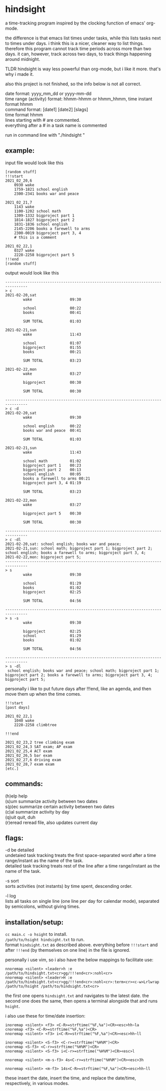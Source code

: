 # hindsight
a time-tracking program inspired by the clocking function of emacs' org-mode.

the difference is that emacs list times under tasks, while this lists tasks next to times under days.
i think this is a nicer, cleaner way to list things.
therefore this program cannot track time periods across more than two days.
it can, however, track across two days, to track things happening around midnight.

TLDR hindsight is way less powerful than org-mode, but i like it more.
that's why i made it.

also this project is not finished, so the info below is not all correct.

date format: yyyy\_mm\_dd or yyyy-mm-dd  
time range (activity) format: hhmm-hhmm or hhmm\_hhmm, time instant format hhmm  
command format: <mode> \[date1\] \[date2\] \[slags\]  
time format hhmm  
lines starting with # are commented.  
everything after a # in a task name is commented

run in command line with "./hindsight <filename>"

## example:
input file would look like this
```
[random stuff]
!!!start
2021_02_20,6
    0930 wake
    1759-1821 school english
    2300-2341 books war and peace
    
2021_02_21,7
    1143 wake
    1100-1202 school math
    1309-1332 bigproject part 1
    1814-1827 bigproject part 2
    1831-1836 school english
    2145-2206 books a farewell to arms
    2300-0019 bigproject part 3, 4
    # this is a comment

2021_02_22,1
    0327 wake
    2228-2258 bigproject part 5
!!!end
[random stuff]
```

output would look like this
```
--------------------------------------------------------------------------------
> c
2021-02-20,sat
        wake                 09:30

        school               00:22
        books                00:41

        SUM TOTAL            01:03

2021-02-21,sun
        wake                 11:43

        school               01:07
        bigproject           01:55
        books                00:21

        SUM TOTAL            03:23

2021-02-22,mon
        wake                 03:27

        bigproject           00:30

        SUM TOTAL            00:30

--------------------------------------------------------------------------------
> c -d
2021-02-20,sat
        wake                 09:30

        school english       00:22
        books war and peace  00:41

        SUM TOTAL            01:03

2021-02-21,sun
        wake                 11:43

        school math          01:02
        bigproject part 1    00:23
        bigproject part 2    00:13
        school english       00:05
        books a farewell to arms 00:21
        bigproject part 3, 4 01:19

        SUM TOTAL            03:23

2021-02-22,mon
        wake                 03:27

        bigproject part 5    00:30

        SUM TOTAL            00:30

--------------------------------------------------------------------------------
> c -dl
2021-02-20,sat: school english; books war and peace;
2021-02-21,sun: school math; bigproject part 1; bigproject part 2; school english; books a farewell to arms; bigproject part 3, 4;
2021-02-22,mon: bigproject part 5;
--------------------------------------------------------------------------------
> s
        wake                 09:30

        school               01:29
        books                01:02
        bigproject           02:25

        SUM TOTAL            04:56

--------------------------------------------------------------------------------
> s -s
        wake                 09:30

        bigproject           02:25
        school               01:29
        books                01:02

        SUM TOTAL            04:56

--------------------------------------------------------------------------------
> s -dl
 school english; books war and peace; school math; bigproject part 1; bigproject part 2; books a farewell to arms; bigproject part 3, 4; bigproject part 5;
```

personally i like to put future days after !!!end, like an agenda, and then move them up when the time comes.
```
!!!start
[past days]

2021_02_22,1
    1040 wake
    2228-2258 climbtree

!!!end

2021_02_23,2 tree climbing exam
2021_02_24,3 SAT exam; AP exam
2021_02_25,4 ACT exam
2021_02_26,5 bar exam
2021_02_27,6 driving exam
2021_02_28,7 exam exam
[etc.]
```

## commands:  
(h)elp      help  
(s)um       summarize activity between two dates  
s(p)ec      summarize certain activity between two dates  
(c)al       summarize activity by day  
(q)uit      quit, duh  
(r)eread    reread file, also updates current day

## flags:  
-d          be detailed  
            undetaied task tracking treats the first space-separated word after a time range/instant as the name of the task.  
            detailed task tracking treats rest of the line after a time range/instant as the name of the task.  

-s          sort  
            sorts activities (not instants) by time spent, descending order.

-l          log  
            lists all tasks on single line (one line per day for calendar mode), separated by semicolons, without giving times.

## installation/setup:  
`cc main.c -o hsight` to install.  
`/path/to/hsight hindsight.txt` to run.  
format `hindsight.txt` as described above. everything before `!!!start` and after `!!!end` (by themselves on one line) in the file is ignored.  

personally i use vim, so i also have the below mappings to facilitate use:  
```
nnoremap <silent> <leader>h :e /path/to/hindsight.txt<cr>gg/!!!end<cr>:nohl<cr>  
nnoremap <silent> <leader>H :e /path/to/hindsight.txt<cr>gg/!!!end<cr>:nohl<cr>:term<cr><c-w>Lrlwrap /path/to/hsight /path/to/hindsight.txt<cr>  
```
the first one opens `hindsight.txt` and navigates to the latest date. the second one does the same, then opens a terminal alongside that and runs `hsight`.

i also use these for time/date insertion:
```
inoremap <silent> <f3> <C-R>=strftime("%F,%a")<CR><esc>hh~la
cnoremap <f3> <C-R>=strftime("%F,%a")<CR>
nnoremap <silent> <f3> i<C-R>=strftime("%F,%a")<CR><esc>hh~ll

inoremap <silent> <S-f3> <C-r>=strftime("%H%M")<CR>
cnoremap <S-f3> <C-r>=strftime("%H%M")<CR>
nnoremap <silent> <S-f3> i<C-r>=strftime("%H%M")<CR><esc>l

nnoremap <silent> <m-s-f3> 4s<C-r>=strftime("%H%M")<CR><esc>3h

nnoremap <silent> <m-f3> 14s<C-R>=strftime("%F,%a")<CR><esc>hh~ll
```
these insert the date, insert the time, and replace the date/time, respectively, in various modes.
